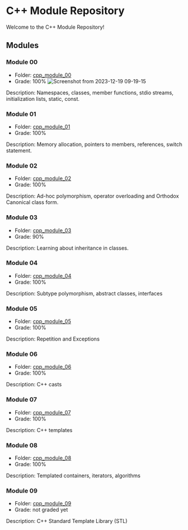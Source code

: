 # C++ Module Repository

Welcome to the C++ Module Repository!

## Modules

### Module 00

- Folder: [cpp_module_00](cpp_module_00/)
- Grade: 100%
![Screenshot from 2023-12-19 09-19-15](https://github.com/t-pereira06/42_cpp_modules/assets/118270669/c5febce1-732b-4b48-a17a-36b3aa444f4c)

Description: Namespaces, classes, member functions, stdio streams, initialization lists, static, const.

### Module 01

- Folder: [cpp_module_01](cpp_module_01/)
- Grade: 100%

Description: Memory allocation, pointers to members, references, switch statement.

### Module 02

- Folder: [cpp_module_02](cpp_module_02/)
- Grade: 100%

Description: Ad-hoc polymorphism, operator overloading and Orthodox Canonical class form.

### Module 03

- Folder: [cpp_module_03](cpp_module_03/)
- Grade: 90%

Description: Learning about inheritance in classes.

### Module 04

- Folder: [cpp_module_04](cpp_module_04/)
- Grade: 100%

Description: Subtype polymorphism, abstract classes, interfaces

### Module 05

- Folder: [cpp_module_05](cpp_module_05/)
- Grade: 100%

Description: Repetition and Exceptions

### Module 06

- Folder: [cpp_module_06](cpp_module_06/)
- Grade: 100%

Description: C++ casts

### Module 07

- Folder: [cpp_module_07](cpp_module_07/)
- Grade: 100%

Description: C++ templates

### Module 08

- Folder: [cpp_module_08](cpp_module_08/)
- Grade: 100%

Description: Templated containers, iterators, algorithms

### Module 09

- Folder: [cpp_module_09](cpp_module_09/)
- Grade: not graded yet

Description: C++ Standard Template Library (STL)
